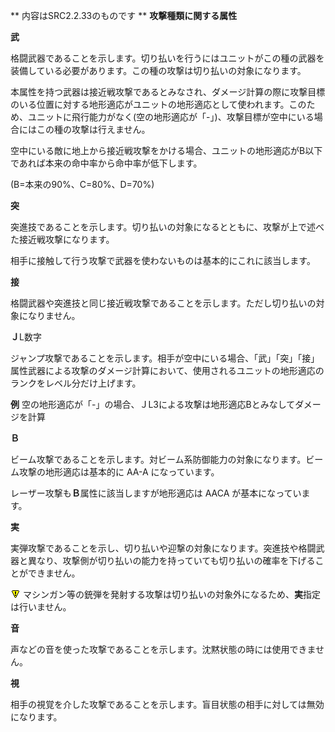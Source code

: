 ** 内容はSRC2.2.33のものです **
**攻撃種類に関する属性**

**武**

格闘武器であることを示します。切り払いを行うにはユニットがこの種の武器を装備している必要があります。この種の攻撃は切り払いの対象になります。

本属性を持つ武器は接近戦攻撃であるとみなされ、ダメージ計算の際に攻撃目標のいる位置に対する地形適応がユニットの地形適応として使われます。このため、ユニットに飛行能力がなく(空の地形適応が「-」)、攻撃目標が空中にいる場合にはこの種の攻撃は行えません。

空中にいる敵に地上から接近戦攻撃をかける場合、ユニットの地形適応がB以下であれば本来の命中率から命中率が低下します。

(B=本来の90%、C=80%、D=70%)

**突**

突進技であることを示します。切り払いの対象になるとともに、攻撃が上で述べた接近戦攻撃になります。

相手に接触して行う攻撃で武器を使わないものは基本的にこれに該当します。

**接**

格闘武器や突進技と同じ接近戦攻撃であることを示します。ただし切り払いの対象になりません。

**Ｊ**L数字

ジャンプ攻撃であることを示します。相手が空中にいる場合、「武」「突」「接」属性武器による攻撃のダメージ計算において、使用されるユニットの地形適応のランクをレベル分だけ上げます。

**例** 空の地形適応が「-」の場合、ＪL3による攻撃は地形適応Bとみなしてダメージを計算

**Ｂ**

ビーム攻撃であることを示します。対ビーム系防御能力の対象になります。ビーム攻撃の地形適応は基本的に AA-A になっています。

レーザー攻撃も**Ｂ**属性に該当しますが地形適応は AACA が基本になっています。

**実**

実弾攻撃であることを示し、切り払いや迎撃の対象になります。突進技や格闘武器と異なり、攻撃側が切り払いの能力を持っていても切り払いの確率を下げることができません。

![](../images/bm0.gif) マシンガン等の銃弾を発射する攻撃は切り払いの対象外になるため、**実**指定は行いません。

**音**

声などの音を使った攻撃であることを示します。沈黙状態の時には使用できません。

**視**

相手の視覚を介した攻撃であることを示します。盲目状態の相手に対しては無効になります。
